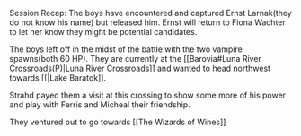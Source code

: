 Session Recap:
The boys have encountered and captured Ernst Larnak(they do not know his name) but released him. Ernst will return to Fiona Wachter to let her know they might be potential candidates.

The boys left off in the midst of the battle with the two vampire spawns(both 60 HP). They are currently at the [[Barovia#Luna River Crossroads(P)|Luna River Crossroads]] and wanted to head northwest towards [[|Lake Baratok]].

Strahd payed them a visit at this crossing to show some more of his power and play with Ferris and Micheal their friendship.

They ventured out to go towards [[The Wizards of Wines]]


